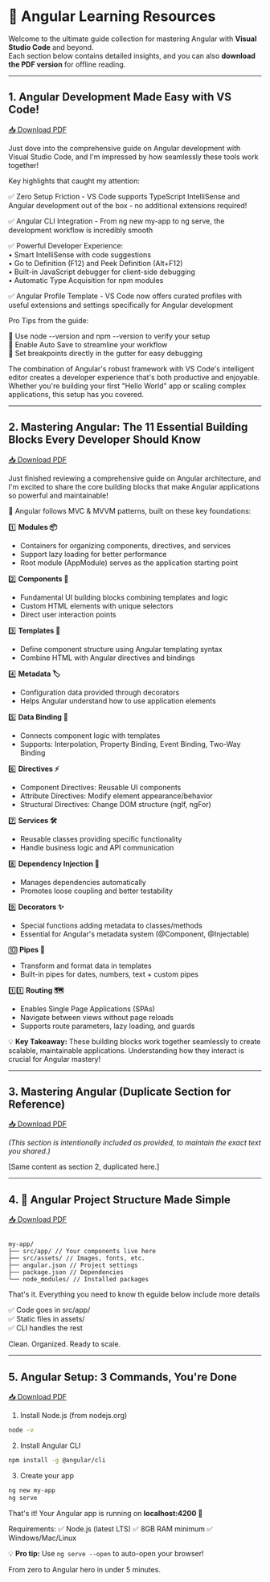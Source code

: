 # 📘 Angular Learning Resources

Welcome to the ultimate guide collection for mastering Angular with **Visual Studio Code** and beyond.  
Each section below contains detailed insights, and you can also **download the PDF version** for offline reading.  

---

## 1. Angular Development Made Easy with VS Code!
[📥 Download PDF](docs/angular-development-vscode.pdf)

Just dove into the comprehensive guide on Angular development with Visual Studio Code, and I'm impressed by how seamlessly these tools work together!

Key highlights that caught my attention:

✅ Zero Setup Friction - VS Code supports TypeScript IntelliSense and Angular development out of the box - no additional extensions required!  

✅ Angular CLI Integration - From ng new my-app to ng serve, the development workflow is incredibly smooth  

✅ Powerful Developer Experience:  
• Smart IntelliSense with code suggestions  
• Go to Definition (F12) and Peek Definition (Alt+F12)  
• Built-in JavaScript debugger for client-side debugging  
• Automatic Type Acquisition for npm modules  

✅ Angular Profile Template - VS Code now offers curated profiles with useful extensions and settings specifically for Angular development  

Pro Tips from the guide:  

🔧 Use node --version and npm --version to verify your setup  
🔧 Enable Auto Save to streamline your workflow  
🔧 Set breakpoints directly in the gutter for easy debugging  

The combination of Angular's robust framework with VS Code's intelligent editor creates a developer experience that's both productive and enjoyable. Whether you're building your first "Hello World" app or scaling complex applications, this setup has you covered.  

---

## 2. Mastering Angular: The 11 Essential Building Blocks Every Developer Should Know
[📥 Download PDF](docs/angular-building-blocks-1.pdf)

Just finished reviewing a comprehensive guide on Angular architecture, and I'm excited to share the core building blocks that make Angular applications so powerful and maintainable!  

🎯 Angular follows MVC & MVVM patterns, built on these key foundations:  

1️⃣ **Modules 📦**  
- Containers for organizing components, directives, and services  
- Support lazy loading for better performance  
- Root module (AppModule) serves as the application starting point  

2️⃣ **Components 🧩**  
- Fundamental UI building blocks combining templates and logic  
- Custom HTML elements with unique selectors  
- Direct user interaction points  

3️⃣ **Templates 📄**  
- Define component structure using Angular templating syntax  
- Combine HTML with Angular directives and bindings  

4️⃣ **Metadata 🏷️**  
- Configuration data provided through decorators  
- Helps Angular understand how to use application elements  

5️⃣ **Data Binding 🔄**  
- Connects component logic with templates  
- Supports: Interpolation, Property Binding, Event Binding, Two-Way Binding  

6️⃣ **Directives ⚡**  
- Component Directives: Reusable UI components  
- Attribute Directives: Modify element appearance/behavior  
- Structural Directives: Change DOM structure (ngIf, ngFor)  

7️⃣ **Services 🛠️**  
- Reusable classes providing specific functionality  
- Handle business logic and API communication  

8️⃣ **Dependency Injection 💉**  
- Manages dependencies automatically  
- Promotes loose coupling and better testability  

9️⃣ **Decorators ✨**  
- Special functions adding metadata to classes/methods  
- Essential for Angular's metadata system (@Component, @Injectable)  

🔟 **Pipes 🔧**  
- Transform and format data in templates  
- Built-in pipes for dates, numbers, text + custom pipes  

1️⃣1️⃣ **Routing 🗺️**  
- Enables Single Page Applications (SPAs)  
- Navigate between views without page reloads  
- Supports route parameters, lazy loading, and guards  

💡 **Key Takeaway:** These building blocks work together seamlessly to create scalable, maintainable applications. Understanding how they interact is crucial for Angular mastery!  

---

## 3. Mastering Angular (Duplicate Section for Reference)
[📥 Download PDF](docs/angular-building-blocks-2.pdf)

*(This section is intentionally included as provided, to maintain the exact text you shared.)*  

[Same content as section 2, duplicated here.]  

---

## 4. 📁 Angular Project Structure Made Simple
[📥 Download PDF](docs/angular-project-structure.pdf)

```

my-app/
├── src/app/ // Your components live here
├── src/assets/ // Images, fonts, etc.
├── angular.json // Project settings
├── package.json // Dependencies
└── node_modules/ // Installed packages

````

That's it. Everything you need to know th eguide below include more details  

✅ Code goes in src/app/  
✅ Static files in assets/  
✅ CLI handles the rest  

Clean. Organized. Ready to scale.  

---

## 5. Angular Setup: 3 Commands, You're Done
[📥 Download PDF](docs/angular-setup.pdf)

1. Install Node.js (from nodejs.org)  
```bash
node -v
````

2. Install Angular CLI

```bash
npm install -g @angular/cli
```

3. Create your app

```bash
ng new my-app
ng serve
```

That's it! Your Angular app is running on **localhost:4200 🚀**

Requirements:
✅ Node.js (latest LTS)
✅ 8GB RAM minimum
✅ Windows/Mac/Linux

💡 **Pro tip:** Use `ng serve --open` to auto-open your browser!

From zero to Angular hero in under 5 minutes.
